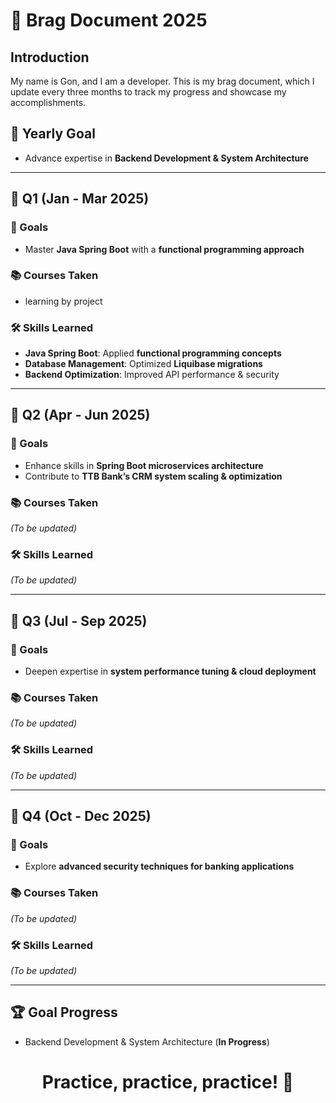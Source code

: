 # 🚀 Brag Document 2025

## Introduction
My name is Gon, and I am a developer. This is my brag document, which I update every three months to track my progress and showcase my accomplishments.

## 🎯 Yearly Goal
- Advance expertise in **Backend Development & System Architecture**

---

## 📆 Q1 (Jan - Mar 2025)
### 🎯 Goals
- Master **Java Spring Boot** with a **functional programming approach**

### 📚 Courses Taken
- learning by project

### 🛠️ Skills Learned
- **Java Spring Boot**: Applied **functional programming concepts**
- **Database Management**: Optimized **Liquibase migrations**
- **Backend Optimization**: Improved API performance & security

---

## 📆 Q2 (Apr - Jun 2025)
### 🎯 Goals
- Enhance skills in **Spring Boot microservices architecture**
- Contribute to **TTB Bank’s CRM system scaling & optimization**

### 📚 Courses Taken
_(To be updated)_

### 🛠️ Skills Learned
_(To be updated)_

---

## 📆 Q3 (Jul - Sep 2025)
### 🎯 Goals
- Deepen expertise in **system performance tuning & cloud deployment**

### 📚 Courses Taken
_(To be updated)_

### 🛠️ Skills Learned
_(To be updated)_

---

## 📆 Q4 (Oct - Dec 2025)
### 🎯 Goals
- Explore **advanced security techniques for banking applications**

### 📚 Courses Taken
_(To be updated)_

### 🛠️ Skills Learned
_(To be updated)_

---

## 🏆 Goal Progress
- Backend Development & System Architecture (**In Progress**)

<h1 align="center">Practice, practice, practice! 💪</h1>
